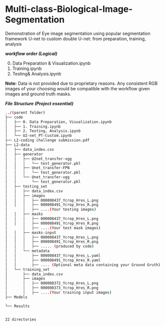 # Multi-class-Biological-Image-Segmentation
Demonstration of Eye image segmentation using popular segmentation framework U-net to custom double U-net: from preparation, training, analysis

***workflow order (Logical)***

0. Data Preparation & Visualization.ipynb
1. Training.ipynb
2. Testing& Analysis.ipynb

**Note:** Data is not provided due to proprietary reasons. Any consistent RGB images of your choosing would be compatible with the workflow given images and ground truth masks.

***File Structure (Project essential)***
``` bash
../(parent folder)
├── code
│   ├── 0. Data Preparation, Visualization.ipynb
│   ├── 1. Training.ipynb
│   ├── 2. Testing, Analysis.ipynb
│   └── U2-net_PT-Custom.ipynb
├── L2-coding challenge submission.pdf
├── L2-data
│   ├── data_index.csv
│   ├── generator
│   │   ├── U2net_transfer-vgg
│   │   │   └── test_generator.pkl
│   │   ├── Unet_transfer-FPN
│   │   │   └── test_generator.pkl
│   │   └── Unet_transfer-vgg
│   │       └── test_generator.pkl
│   ├── testing_set
│   │   ├── data_index.csv
│   │   ├── images
│   │   │   ├── 000008437_Ycrop_Hres_L.png
│   │   │   ├── 000008491_Ycrop_Hres_R.png
│       │   ├── ....(Your testing images)
│   │   ├── masks
│   │   │   ├── 000008437_Ycrop_Hres_L.png
│   │   │   ├── 000008491_Ycrop_Hres_R.png
│       │   ├── ....(Your test mask images)
│   │   ├── masks-input
│   │   │   ├── 000008437_Ycrop_Hres_L.png
│   │   │   ├── 000008491_Ycrop_Hres_R.png
│   │   │   ├── ..... (produced by code)
│   │   └── metadata
│   │       ├── 000008437_Ycrop_Hres_L.yaml
│   │       ├── 000008491_Ycrop_Hres_R.yaml
│   │       ├── .... (Optional meta data containing your Ground Gruth)
│   └── training_set
│       ├── data_index.csv
│       ├── images
│       │   ├── 000008372_Ycrop_Hres_L.png
│       │   ├── 000008373_Ycrop_Hres_R.png
│       │   ├── ....(Your training input images)
├── Models

└── Results


22 directories
```
